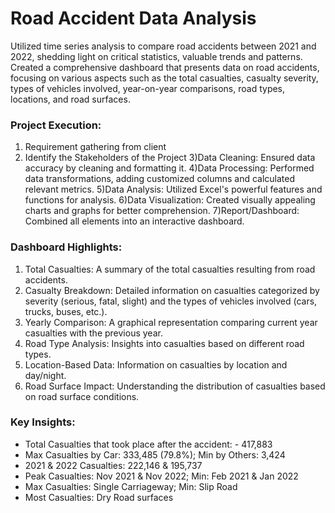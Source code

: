 # Road Accident Data Analysis

Utilized time series analysis to compare road accidents between 2021 and 2022, shedding light on critical statistics, valuable trends and patterns. Created a comprehensive dashboard that presents data on road accidents, focusing on various aspects such as the total casualties, casualty severity, types of vehicles involved, year-on-year comparisons, road types, locations, and road surfaces. 

### Project Execution:

1) Requirement gathering from client
2) Identify the Stakeholders of the Project 
3)Data Cleaning: Ensured data accuracy by cleaning and formatting it.
4)Data Processing: Performed data transformations, adding customized columns and calculated relevant metrics.
5)Data Analysis: Utilized Excel's powerful features and functions for analysis.
6)Data Visualization: Created visually appealing charts and graphs for better comprehension.
7)Report/Dashboard: Combined all elements into an interactive dashboard.

### Dashboard Highlights:
1) Total Casualties: A summary of the total casualties resulting from road accidents.
2) Casualty Breakdown: Detailed information on casualties categorized by severity (serious, fatal, slight) and the types of vehicles involved (cars, trucks, buses, etc.).
3) Yearly Comparison: A graphical representation comparing current year casualties with the previous year.
4) Road Type Analysis: Insights into casualties based on different road types.
5) Location-Based Data: Information on casualties by location and day/night.
6) Road Surface Impact: Understanding the distribution of casualties based on road surface conditions.

### Key Insights: 

- Total Casualties that took place after the accident: - 417,883
- Max Casualties by Car: 333,485 (79.8%); Min by Others: 3,424
- 2021 & 2022 Casualties: 222,146 & 195,737
- Peak Casualties: Nov 2021 & Nov 2022; Min: Feb 2021 & Jan 2022
- Max Casualties: Single Carriageway; Min: Slip Road
- Most Casualties: Dry Road surfaces
